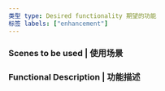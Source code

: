 ```yaml
---
类型 type: Desired functionality 期望的功能
标签 labels: ["enhancement"]
---
```


<!-- 请在您提交期望的功能之前，回答以下这些问题。 | Please answer these questions before you submit the desired feature. -->

### Scenes to be used | 使用场景

### Functional Description | 功能描述
